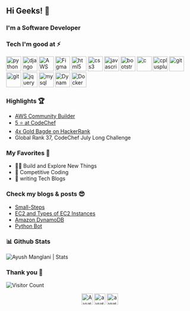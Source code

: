 ## Hi Geeks! 👋

### I'm a Software Developer

### Tech I'm good at ⚡
<p align="left">
<img src="https://devicons.github.io/devicon/devicon.git/icons/python/python-original.svg" alt="python" width="40" height="40"/> 
<img src="https://devicons.github.io/devicon/devicon.git/icons/django/django-original.svg" alt="django" width="40" height="40"/> 
<img src="https://cdn.icon-icons.com/icons2/2407/PNG/512/aws_icon_146074.png" alt="AWS" width="40" height="40"/>
<img src="https://cdn.iconscout.com/icon/free/png-256/figma-1693589-1442630.png" alt="Figma" width="40" height="40"/>
<img src="https://devicons.github.io/devicon/devicon.git/icons/html5/html5-original-wordmark.svg" alt="html5" width="40" height="40"/> 
<img src="https://devicons.github.io/devicon/devicon.git/icons/css3/css3-original-wordmark.svg" alt="css3" width="40" height="40"/> 
<img src="https://devicons.github.io/devicon/devicon.git/icons/javascript/javascript-original.svg" alt="javascript" width="40" height="40"/> 
<img src="https://devicons.github.io/devicon/devicon.git/icons/bootstrap/bootstrap-plain.svg" alt="bootstrap" width="40" height="40"/> 
<img src="https://devicons.github.io/devicon/devicon.git/icons/c/c-original.svg" alt="c" width="40" height="40"/> 
<img src="https://devicons.github.io/devicon/devicon.git/icons/cplusplus/cplusplus-original.svg" alt="cplusplus" width="40" height="40"/> 
<img src="https://www.vectorlogo.zone/logos/git-scm/git-scm-icon.svg" alt="git" width="40" height="40"/> 
<img src="https://devicons.github.io/devicon/devicon.git/icons/linux/linux-original.svg" alt="git" width="40" height="40"/> 
<img src="https://cdn.iconscout.com/icon/free/png-512/jquery-10-1175155.png" alt="jquery" width="40" height="40"/>
<img src="https://i.pinimg.com/originals/50/f1/58/50f1582a95bdac10f1c3fa295c8b947b.png" alt="mysql" width="40" height="40"/>
<img src="https://mpng.subpng.com/20190301/hhs/kisspng-amazon-dynamodb-amazon-web-services-database-data-aws-dynamodb-logo-svg-vector-amp-png-transparent-5c792300a53151.4650116715514426886766.jpg" alt="Dynamo DB" width="40" height="40"/>
<img src="https://cdn3.iconfinder.com/data/icons/logos-and-brands-adobe/512/97_Docker-512.png" alt="Docker" width="40" height="40"/>
</p>

### Highlights 🏆
 - [AWS Community Builder](https://www.linkedin.com/posts/ayush-manglani-58a1a6162_awscommunity-aws-cloudcomputing-activity-6724672695683817473-zQF9)
 - [5 ⭐ at CodeChef](https://www.codechef.com/users/ayush_005)
 - [4x Gold Bagde on HackerRank](https://www.hackerrank.com/ayush_manglani)
 - Global Rank 37, CodeChef July Long Challenge
 
 ### My Favorites 💯
 - 👨‍💻 Build and Explore New Things
 - 🍕 Competitive Coding
 - 📰 writing Tech Blogs

### Check my blogs & posts 😎 
- [Small-Steps](http://small-steps.herokuapp.com/)
- [EC2 and Types of EC2 Instances](https://medium.com/@ayush.manglani/amazon-ec2-type-of-ec2-instances-802d9e9c4fc7)
- [Amazon DynamoDB](https://medium.com/@ayush.manglani/amazon-dynamodb-e5fc12193933)
- [Python Bot](https://www.linkedin.com/posts/ayush-manglani-58a1a6162_python-selenium-pythonprogramming-activity-6661942482412150784-6Hv1)
 
### 📊 Github Stats

<img src="https://github-readme-stats.vercel.app/api?username=ayushmanglani&show_icons=true&theme=gotham" alt="Ayush Manglani | Stats" />
 
 ### Thank you 🙏

![Visitor Count](https://profile-counter.glitch.me/{Ayushmanglani}/count.svg)

<p align="center">
<a href="https://linkedin.com/in/ayush-manglani-58a1a6162" target="blank"><img align="center" src="https://cdn.jsdelivr.net/npm/simple-icons@3.0.1/icons/linkedin.svg" alt="Ayushmanglani" height="30" width="30" /></a>
<a href="https://instagram.com/ayush_manglani" target="blank"><img align="center" src="https://cdn.jsdelivr.net/npm/simple-icons@3.0.1/icons/instagram.svg" alt="ayush_manglani" height="30" width="30" /></a>
<a href="https://img.shields.io/badge/-Gmail-c14438?style=flat-square&logo=Gmail&logoColor=white&link=mailto:ayush.manglani@gmail.com" target="blank"><img align="center" src="https://freepngimg.com/thumb/gmail/62637-computer-icon-icons-scalable-vector-graphics-size.png" alt="ayush_manglani" height="30" width="30" /></a>
 
